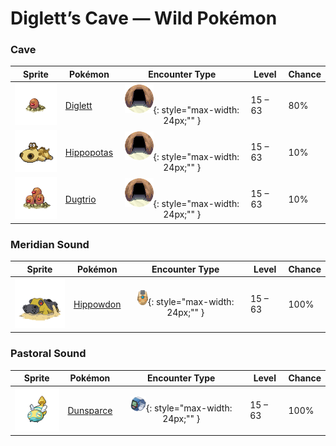 # Diglett’s Cave — Wild Pokémon

### Cave

| Sprite | Pokémon | Encounter Type | Level | Chance |
|:------:|---------|:--------------:|-------|--------|
| ![Diglett](../../assets/sprites/diglett/front.gif "Diglett: If a DIGLETT digs through a field, it leaves the soil perfectly tilled and ideal for planting crops.") | [Diglett](../../pokemon/diglett.md) | ![Cave](../../assets/encounter_types/cave.png "Cave"){: style="max-width: 24px;"" }| 15 – 63 | 80% |
| ![Hippopotas](../../assets/sprites/hippopotas/front.gif "Hippopotas: It shrouds itself in sand to ward off germs. It travels easily through the sands of the desert.") | [Hippopotas](../../pokemon/hippopotas.md) | ![Cave](../../assets/encounter_types/cave.png "Cave"){: style="max-width: 24px;"" }| 15 – 63 | 10% |
| ![Dugtrio](../../assets/sprites/dugtrio/front.gif "Dugtrio: Extremely powerful, they can dig through even the hardest ground to a depth of over 60 miles.") | [Dugtrio](../../pokemon/dugtrio.md) | ![Cave](../../assets/encounter_types/cave.png "Cave"){: style="max-width: 24px;"" }| 15 – 63 | 10% |

### Meridian Sound

| Sprite | Pokémon | Encounter Type | Level | Chance |
|:------:|---------|:--------------:|-------|--------|
| ![Hippowdon](../../assets/sprites/hippowdon/front.gif "Hippowdon: It brandishes its gaping mouth in a display of fearsome strength. It raises vast quantities of sand while attacking.") | [Hippowdon](../../pokemon/hippowdon.md) | ![Meridian Sound](../../assets/encounter_types/meridian_sound.png "Meridian Sound"){: style="max-width: 24px;"" }| 15 – 63 | 100% |

### Pastoral Sound

| Sprite | Pokémon | Encounter Type | Level | Chance |
|:------:|---------|:--------------:|-------|--------|
| ![Dunsparce](../../assets/sprites/dunsparce/front.gif "Dunsparce: If spotted, it escapes by burrowing with its tail. It can float just slightly using its wings.") | [Dunsparce](../../pokemon/dunsparce.md) | ![Pastoral Sound](../../assets/encounter_types/pastoral_sound.png "Pastoral Sound"){: style="max-width: 24px;"" }| 15 – 63 | 100% |


